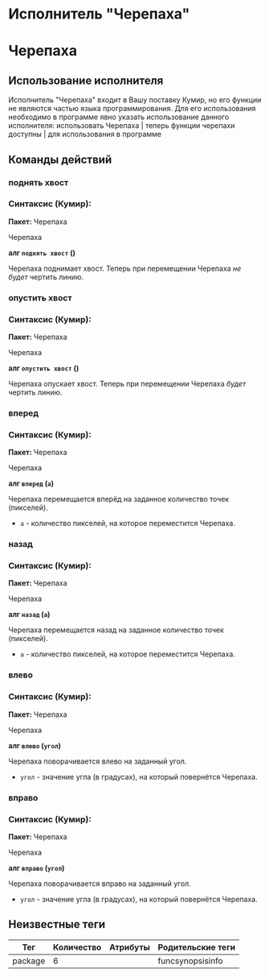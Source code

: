 # Исполнитель "Черепаха"

# Черепаха

## Использование исполнителя

Исполнитель "Черепаха" входит в Вашу поставку Кумир, но его функции не являются частью языка
		программирования. Для его использования необходимо в программе явно указать использование данного исполнителя: использовать Черепаха
| теперь функции черепахи доступны
| для использования в программе

## Команды действий

### поднять хвост

### Синтаксис (Кумир):

**Пакет:** Черепаха

Черепаха

**алг `поднять хвост` ()**

Черепаха поднимает хвост. Теперь при перемещении Черепаха *не
			будет* чертить линию.

### опустить хвост

### Синтаксис (Кумир):

**Пакет:** Черепаха

Черепаха

**алг `опустить хвост` ()**

Черепаха опускает хвост. Теперь при перемещении Черепаха *будет* чертить линию.

### вперед

### Синтаксис (Кумир):

**Пакет:** Черепаха

Черепаха

**алг `вперед` (`а`)**

Черепаха перемещается вперёд на заданное количество точек (пикселей).


* `а` - количество пикселей, на которое переместится Черепаха.

### назад

### Синтаксис (Кумир):

**Пакет:** Черепаха

Черепаха

**алг `назад` (`а`)**

Черепаха перемещается назад на заданное количество точек (пикселей).


* `а` - количество пикселей, на которое переместится Черепаха.

### влево

### Синтаксис (Кумир):

**Пакет:** Черепаха

Черепаха

**алг `влево` (`угол`)**

Черепаха поворачивается влево на заданный угол.


* `угол` - значение угла (в градусах), на который повернётся Черепаха.

### вправо

### Синтаксис (Кумир):

**Пакет:** Черепаха

Черепаха

**алг `вправо` (`угол`)**

Черепаха поворачивается вправо на заданный угол.


* `угол` - значение угла (в градусах), на который повернётся Черепаха.


## Неизвестные теги

| Тег | Количество | Атрибуты | Родительские теги |
|-----|------------|----------|-------------------|
| package | 6 |  | funcsynopsisinfo |
